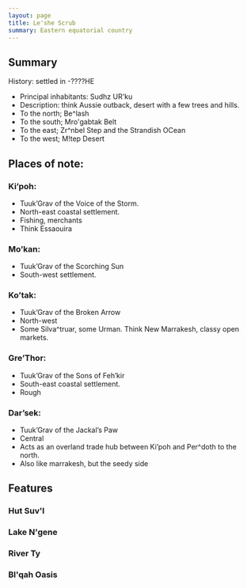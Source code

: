 ```yaml
---
layout: page
title: Le'she Scrub
summary: Eastern equatorial country
---
```


## Summary
History: settled in -????HE
- Principal inhabitants: Sudhz UR'ku
- Description: think Aussie outback, desert with a few trees and hills. 
- To the north; Be^lash
- To the south; Mro'gabtak Belt
- To the east; Zr^nbel Step and the Strandish OCean
- To the west; M!tep Desert
## Places of note:

### Ki’poh: 
- Tuuk’Grav of the Voice of the Storm.
- North-east coastal settlement.
- Fishing, merchants
- Think Essaouira

### Mo’kan:
- Tuuk’Grav of the Scorching Sun
- South-west settlement.

### Ko’tak:
- Tuuk’Grav of the Broken Arrow
- North-west
- Some Silva^truar, some Urman. Think New Marrakesh, classy open markets.

### Gre’Thor:
- Tuuk’Grav of the Sons of Feh’kir
- South-east coastal settlement.
- Rough

### Dar’sek:
- Tuuk’Grav of the Jackal’s Paw
- Central
- Acts as an overland trade hub between Ki’poh and Per^doth to the north.
- Also like marrakesh, but the seedy side

## Features

### Hut Suv'l

### Lake N'gene

### River Ty

### Bl'qah Oasis